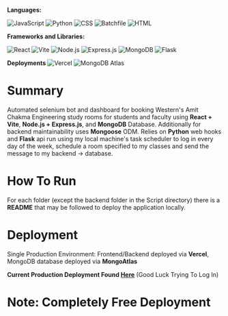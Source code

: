 **Languages:**

![JavaScript](https://img.shields.io/badge/JavaScript-F7DF1E?logo=javascript&logoColor=black)
![Python](https://img.shields.io/badge/Python-3776AB?logo=python&logoColor=white)
![CSS](https://img.shields.io/badge/CSS-1572B6?logo=css3&logoColor=white)
![Batchfile](https://img.shields.io/badge/Batchfile-4D4D4D?logo=windows&logoColor=white)
![HTML](https://img.shields.io/badge/HTML-E34F26?logo=html5&logoColor=white)

**Frameworks and Libraries:**

![React](https://img.shields.io/badge/React-61DAFB?logo=react&logoColor=black)
![Vite](https://img.shields.io/badge/Vite-646CFF?logo=vite&logoColor=white)
![Node.js](https://img.shields.io/badge/Node.js-339933?logo=nodedotjs&logoColor=white)
![Express.js](https://img.shields.io/badge/Express.js-000000?logo=express&logoColor=white)
![MongoDB](https://img.shields.io/badge/MongoDB-47A248?logo=mongodb&logoColor=white)
![Flask](https://img.shields.io/badge/Flask-000000?logo=flask&logoColor=white)

**Deployments**
![Vercel](https://img.shields.io/badge/Vercel-000000?logo=vercel&logoColor=white)
![MongoDB Atlas](https://img.shields.io/badge/MongoDB_Atlas-47A248?logo=mongodb&logoColor=white)

# Summary

Automated selenium bot and dashboard for booking Western's Amit Chakma Engineering study rooms for students and faculty using **React + Vite**, **Node.js + Express.js**, and **MongoDB** Database. Additionally for backend maintainability uses **Mongoose** ODM. Relies on **Python** web hooks and **Flask** api run using my local machine's task scheduler to log in every day of the week, schedule a room specified to my classes and send the message to my backend -> database.

# How To Run

For each folder (except the backend folder in the Script directory) there is a **README** that may be followed to deploy the application locally.

# Deployment

Single Production Environment: Frontend/Backend deployed via **Vercel**, MongoDB database deployed via **MongoAtlas**

**Current Production Deployment Found [Here](https://acebdashboard.vercel.app)** (Good Luck Trying To Log In)

# Note: Completely Free Deployment
